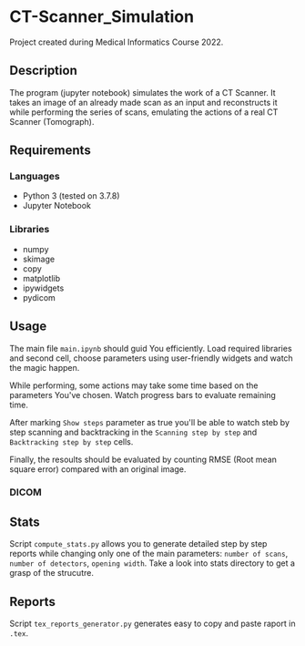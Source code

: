 # CT-Scanner_Simulation

Project created during Medical Informatics Course 2022.

## Description

The program (jupyter notebook) simulates the work of a CT Scanner. It takes an image of an already made scan as an input and reconstructs it while performing the series of scans, emulating the actions of a real CT Scanner (Tomograph).

## Requirements

### Languages

* Python 3 (tested on 3.7.8)
* Jupyter Notebook

### Libraries

* numpy
* skimage
* copy
* matplotlib
* ipywidgets
* pydicom

## Usage

The main file ``main.ipynb`` should guid You efficiently. Load required libraries and second cell, choose parameters using user-friendly widgets and watch the magic happen.

While performing, some actions may take some time based on the parameters You've chosen. Watch progress bars to evaluate remaining time.

After marking ``Show steps`` parameter as true you'll be able to watch steb by step scanning and backtracking in the ``Scanning step by step`` and ``Backtracking step by step`` cells.

Finally, the resoults should be evaluated by counting RMSE (Root mean square error) compared with an original image.

### DICOM

## Stats

Script ``compute_stats.py`` allows you to generate detailed step by step reports while changing only one of the main parameters: ``number of scans``, ``number of detectors``, ``opening width``. Take a look into stats directory to get a grasp of the strucutre.

## Reports

Script ``tex_reports_generator.py`` generates easy to copy and paste raport in `.tex`.
